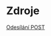 # Zdroje
[Odesílání POST](https://openautomationsoftware.com/knowledge-base/getting-started-raspberry-pi/)
